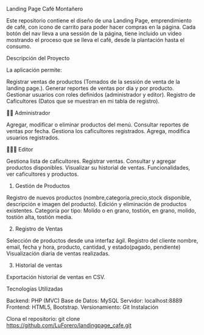 Landing Page Café Montañero

Este repositorio contiene el diseño de una Landing Page, emprendimiento de café, con icono de carrito para poder hacer compras en la página. Cada botón del nav lleva a una sessión de la página, tiene incluido un video mostrando el proceso que se lleva el café, desde la plantación hasta el consumo. 

Descripción del Proyecto

La aplicación permite:

Registrar ventas de productos (Tomados de la sessión de venta de la landing page.).
Generar reportes de ventas por día y por producto.
Gestionar usuarios con roles definidos (administrador y editor).
Registro de Caficultores (Datos que se muestran en mi tabla de registro).

🧑‍💼 Administrador

Agregar, modificar o eliminar productos del menú.
Consultar reportes de ventas por fecha.
Gestiona los caficultores registrados.
Agrega, modifica usuarios registrados.

👩🏻‍💼 Editor

Gestiona lista de caficultores.
Registrar ventas.
Consultar y agregar productos disponibles.
Visualizar su historial de ventas.
Funcionalidades, ver caficultores y productos.

1. Gestión de Productos

Registro de nuevos productos (nombre,categoría,precio,stock disponible, descripción e imagen del producto).
Edición y eliminación de productos existentes.
Categoría por tipo: Molido o en grano, tostión, en grano, molido, tostión alta, tostión media.

2. Registro de Ventas

Selección de productos desde una interfaz ágil.
Registro del cliente nombre, email, fecha y hora, producto, cantidad, y estado(pagado, pendiente)
Visualización diaria de ventas realizadas.

3. Historial de ventas

Exportación historial de ventas en CSV.

Tecnologías Utilizadas

Backend: PHP (MVC)
Base de Datos: MySQL
Servidor: localhost:8889
Frontend: HTML5, Bootstrap.
Versionamiento: Git
Instalación

Clona el repositorio:
git clone https://github.com/LuForero/landingpage_cafe.git
